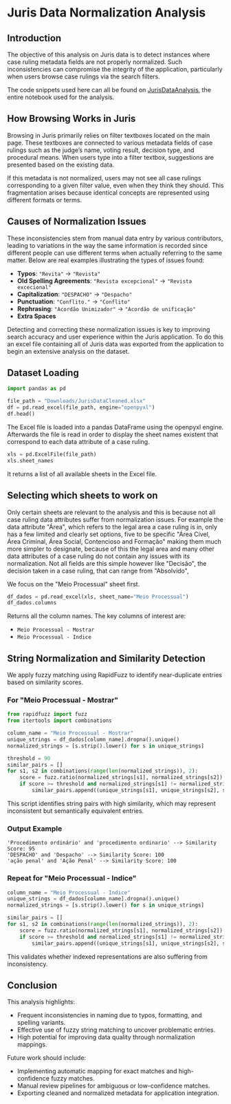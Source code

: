 # Juris Data Normalization Analysis

## Introduction

The objective of this analysis on Juris data is to detect instances where case ruling metadata fields are not properly normalized. Such inconsistencies can compromise the integrity of the application, particularly when users browse case rulings via the search filters.

The code snippets used here can all be found on [JurisDataAnalysis](!JurisDataAnalysis.ipynb), the entire notebook used for the analysis.

## How Browsing Works in Juris

Browsing in Juris primarily relies on filter textboxes located on the main page. These textboxes are connected to various metadata fields of case rulings such as the judge’s name, voting result, decision type, and procedural means. When users type into a filter textbox, suggestions are presented based on the existing data.

If this metadata is not normalized, users may not see all case rulings corresponding to a given filter value, even when they think they should. This fragmentation arises because identical concepts are represented using different formats or terms.

## Causes of Normalization Issues

These inconsistencies stem from manual data entry by various contributors, leading to variations in the way the same information is recorded since different people can use different terms when actually referring to the same matter. Below are real examples illustrating the types of issues found:

- **Typos**: `"Revita"` → `"Revista"`
- **Old Spelling Agreements**: `"Revista excepcional"` → `"Revista excecional"`
- **Capitalization**: `"DESPACHO"` → `"Despacho"`
- **Punctuation**: `"Conflito."` → `"Conflito"`
- **Rephrasing**: `"Acordão Unimizador"` → `"Acordão de unificação"`
- **Extra Spaces**

Detecting and correcting these normalization issues is key to improving search accuracy and user experience within the Juris application. 
To do this an excel file containing all of Juris data was exported from the application to begin an extensive analysis on the dataset.

## Dataset Loading

```python
import pandas as pd

file_path = "Downloads/JurisDataCleaned.xlsx"
df = pd.read_excel(file_path, engine="openpyxl")
df.head()
```

The Excel file is loaded into a pandas DataFrame using the openpyxl engine.
Afterwards the file is read in order to display the sheet names existent that correspond to each data attribute of a case ruling.

```python
xls = pd.ExcelFile(file_path)
xls.sheet_names
```

It returns a list of all available sheets in the Excel file.

## Selecting which sheets to work on

Only certain sheets are relevant to the analysis and this is because not all case ruling data attributes suffer from normalization issues.
For example the data attribute "Área", which refers to the legal area a case ruling is in, only has a few limited and clearly set options, five to be specific "Área Cível, Área Criminal, Área Social, Contencioso and Formação" making them much more simpler to designate, because of this the legal area and many other data attributes of a case ruling do not contain any issues with its normalization.
Not all fields are this simple however like "Decisão", the decision taken in a case ruling, that can range from "Absolvido", 

We focus on the "Meio Processual" sheet first.

```python
df_dados = pd.read_excel(xls, sheet_name="Meio Processual")
df_dados.columns
```

Returns all the column names. The key columns of interest are:

- `Meio Processual - Mostrar`
- `Meio Processual - Indice`

## String Normalization and Similarity Detection

We apply fuzzy matching using RapidFuzz to identify near-duplicate entries based on similarity scores.

### For "Meio Processual - Mostrar"

```python
from rapidfuzz import fuzz
from itertools import combinations

column_name = "Meio Processual - Mostrar"
unique_strings = df_dados[column_name].dropna().unique()
normalized_strings = [s.strip().lower() for s in unique_strings]

threshold = 90
similar_pairs = []
for s1, s2 in combinations(range(len(normalized_strings)), 2):
    score = fuzz.ratio(normalized_strings[s1], normalized_strings[s2])
    if score >= threshold and normalized_strings[s1] != normalized_strings[s2]:
        similar_pairs.append((unique_strings[s1], unique_strings[s2], score))
```

This script identifies string pairs with high similarity, which may represent inconsistent but semantically equivalent entries.

### Output Example

```
'Procedimento ordinário' and 'procedimento ordinario' --> Similarity Score: 95
'DESPACHO' and 'Despacho' --> Similarity Score: 100
'ação penal' and 'Ação Penal' --> Similarity Score: 100
```

### Repeat for "Meio Processual - Indice"

```python
column_name = "Meio Processual - Indice"
unique_strings = df_dados[column_name].dropna().unique()
normalized_strings = [s.strip().lower() for s in unique_strings]

similar_pairs = []
for s1, s2 in combinations(range(len(normalized_strings)), 2):
    score = fuzz.ratio(normalized_strings[s1], normalized_strings[s2])
    if score >= threshold and normalized_strings[s1] != normalized_strings[s2]:
        similar_pairs.append((unique_strings[s1], unique_strings[s2], score))
```

This validates whether indexed representations are also suffering from inconsistency.

## Conclusion

This analysis highlights:

- Frequent inconsistencies in naming due to typos, formatting, and spelling variants.
- Effective use of fuzzy string matching to uncover problematic entries.
- High potential for improving data quality through normalization mappings.

Future work should include:
- Implementing automatic mapping for exact matches and high-confidence fuzzy matches.
- Manual review pipelines for ambiguous or low-confidence matches.
- Exporting cleaned and normalized metadata for application integration.


